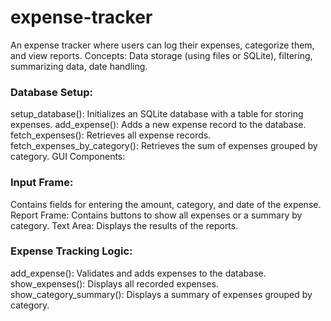 # expense-tracker
An expense tracker where users can log their expenses, categorize them, and view reports. Concepts: Data storage (using files or SQLite), filtering, summarizing data, date handling.


### Database Setup:
setup_database(): Initializes an SQLite database with a table for storing expenses.
add_expense(): Adds a new expense record to the database.
fetch_expenses(): Retrieves all expense records.
fetch_expenses_by_category(): Retrieves the sum of expenses grouped by category.
GUI Components:

### Input Frame: 
Contains fields for entering the amount, category, and date of the expense.
Report Frame: Contains buttons to show all expenses or a summary by category.
Text Area: Displays the results of the reports.

### Expense Tracking Logic:
add_expense(): Validates and adds expenses to the database.
show_expenses(): Displays all recorded expenses.
show_category_summary(): Displays a summary of expenses grouped by category.
